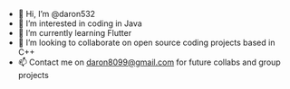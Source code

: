 - 👋 Hi, I’m @daron532
- 👀 I’m interested in coding in Java
- 🌱 I’m currently learning Flutter
- 💞️ I’m looking to collaborate on open source coding projects based in C++
- 📫 Contact me on daron8099@gmail.com for future collabs and group projects

<!---
daron532/daron532 is a ✨ special ✨ repository because its `README.md` (this file) appears on your GitHub profile.
You can click the Preview link to take a look at your changes.
--->

